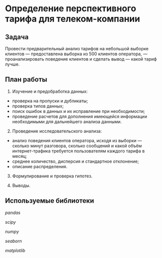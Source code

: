 # Определение перспективного тарифа для телеком-компании

## Задача

Провести предварительный анализ тарифов на небольшой выборке клиентов — предоставлена выборка из 500 клиентов оператора, — проанализировать поведение клиентов и сделать вывод — какой тариф лучше.

## План работы

1. Изучение и предобработка данных:
- проверка на пропуски и дубликаты;
- проверка типов данных;
- поиск ошибок в данных и их исправление при необходимости;
- проведение расчетов для дополнения имеющейся информации необходимыми для дальнейшего анализа данными.

2. Проведение исследовательского анализа:
- анализ поведения клиентов оператора, исходя из выборки — сколько минут разговора, сколько сообщений и какой объём интернет-трафика требуется пользователям каждого тарифа в месяц;
- среднее количество, дисперсия и стандартное отклонение;
- описание распределения.

3. Формулирование и проверка гипотез.

4. Выводы.

## Используемые библиотеки
*pandas*

*scipy*

*numpy*

*seaborn*

*matplotlib*

